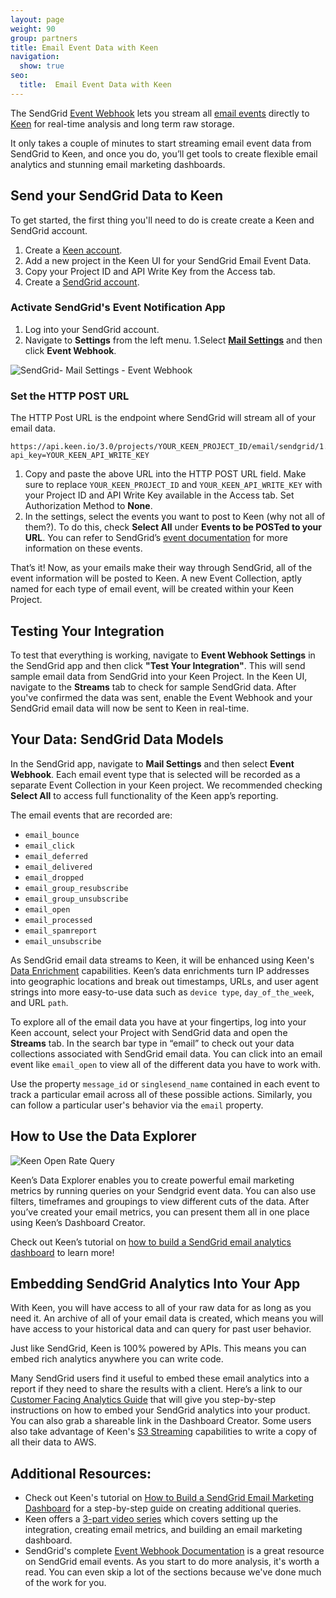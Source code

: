 ```yaml
---
layout: page
weight: 90
group: partners
title: Email Event Data with Keen
navigation:
  show: true
seo:
  title:  Email Event Data with Keen
---
```


The SendGrid [Event Webhook]({{root_url}}/for-developers/tracking-events/getting-started-event-webhook/) lets you stream all [email events]({{root_url}}/ui/analytics-and-reporting/email-activity-feed/) directly to [Keen](https://keen.io/users/signup?utm_campaign=SendGrid%202020&utm_source=SendGrid&utm_medium=SendGrid%20Hosted%20Docs) for real-time analysis and long term raw storage.

It only takes a couple of minutes to start streaming email event data from SendGrid to Keen, and once you do, you’ll get tools to create flexible email analytics and stunning email marketing dashboards.

 ## 	Send your SendGrid Data to Keen
 
 To get started, the first thing you'll need to do is create create a Keen and SendGrid account. 

 1. Create a [Keen account](https://keen.io/users/signup?utm_campaign=SendGrid%202020&utm_source=SendGrid&utm_medium=SendGrid%20Hosted%20Docs). 
 1. Add a new project in the Keen UI for your SendGrid Email Event Data.
 1. Copy your Project ID and API Write Key from the Access tab.
 1. Create a [SendGrid account](https://sendgrid.com/user/signup). 

### Activate SendGrid's Event Notification App

 1. Log into your SendGrid account.
 1. Navigate to **Settings** from the left menu. 
 1.Select [**Mail Settings**](http://app.sendgrid.com/settings/mail_settings) and then click **Event Webhook**.

 ![SendGrid- Mail Settings - Event Webhook]({{root_url}}/images/keen/sendgrid_mailsettings_eventwebhook.png)

### Set the HTTP POST URL

The HTTP Post URL is the endpoint where SendGrid will stream all of your email data.
 ```
 https://api.keen.io/3.0/projects/YOUR_KEEN_PROJECT_ID/email/sendgrid/1.0?api_key=YOUR_KEEN_API_WRITE_KEY
 ```
1. Copy and paste the above URL into the HTTP POST URL field. Make sure to replace `YOUR_KEEN_PROJECT_ID` and `YOUR_KEEN_API_WRITE_KEY` with your Project ID and API Write Key available in the Access tab. Set Authorization Method to **None**.
2. In the settings, select the events you want to post to Keen (why not all of them?). To do this, check **Select All** under **Events to be POSTed to your URL**. You can refer to SendGrid’s [event documentation]({{root_url}}/for-developers/tracking-events/event/) for more information on these events.

That’s it! Now, as your emails make their way through SendGrid, all of the event information will be posted to Keen. A new Event Collection, aptly named for each type of email event, will be created within your Keen Project.


 ## Testing Your Integration

To test that everything is working, navigate to **Event Webhook Settings** in the SendGrid app and then click **"Test Your Integration"**. This will send sample email data from SendGrid into your Keen Project. In the Keen UI, navigate to the **Streams** tab to check for sample SendGrid data. After you've confirmed the data was sent, enable the Event Webhook and your SendGrid email data will now be sent to Keen in real-time.


 ## Your Data: SendGrid Data Models

In the SendGrid app, navigate to **Mail Settings** and then select  **Event Webhook**. Each email event type that is selected will be recorded as a separate Event Collection in your Keen project. We recommended checking **Select All** to access full functionality of the Keen app’s reporting.

 The email events that are recorded are:

- `email_bounce`
- `email_click`
- `email_deferred`
- `email_delivered`
- `email_dropped`
- `email_group_resubscribe`
- `email_group_unsubscribe`
- `email_open`
- `email_processed`
- `email_spamreport`
- `email_unsubscribe`

As SendGrid email data streams to Keen, it will be enhanced using Keen's [Data Enrichment](https://keen.io/docs/streams/data-enrichment-overview/) capabilities. Keen’s data enrichments turn IP addresses into geographic locations and break out timestamps, URLs, and user agent strings into more easy-to-use data such as `device type`, `day_of_the_week`, and URL `path`.

To explore all of the email data you have at your fingertips, log into your Keen account, select your Project with SendGrid data and open the **Streams** tab. In the search bar type in “email” to check out your data collections associated with SendGrid email data. You can click into an email event like `email_open` to view all of the different data you have to work with.

<call-out>

Use the property `message_id` or `singlesend_name` contained in each event to track a particular email across all of these possible actions. Similarly, you can follow a particular user's behavior via the `email` property.

</call-out> 

## 	How to Use the Data Explorer

![Keen Open Rate Query]({{root_url}}/images/keen/sendgrid_open_rate_query.png)

Keen’s Data Explorer enables you to create powerful email marketing metrics by running queries on your Sendgrid event data. You can also use filters, timeframes and groupings to view different cuts of the data. After you’ve created your email metrics, you can present them all in one place using Keen’s Dashboard Creator.

Check out Keen’s tutorial on [how to build a SendGrid email analytics dashboard](https://www.keen.io/blog/how-to-build-sendgrid-email-marketing-dashboard-with-keenio?utm_campaign=SendGrid%202020&utm_source=SendGrid&utm_medium=SendGrid%20Hosted%20Docs) to learn more!

## Embedding SendGrid Analytics Into Your App

With Keen, you will have access to all of your raw data for as long as you need it. An archive of all of your email data is created, which means you will have access to your historical data and can query for past user behavior.

Just like SendGrid, Keen is 100% powered by APIs. This means you can embed rich analytics anywhere you can write code.

Many SendGrid users find it useful to embed these email analytics into a report if they need to share the results with a client. Here’s a link to our [Customer Facing Analytics Guide](https://keen.io/docs/visualize/customer-facing-analytics/) that will give you step-by-step instructions on how to embed your SendGrid analytics into your product. You can also grab a shareable link in the Dashboard Creator. Some users also take advantage of Keen's [S3 Streaming](https://keen.io/docs/streams/extended-functionality/amazon-s3/) capabilities to write a copy of all their data to AWS.


 ## 	Additional Resources:

 - Check out Keen's tutorial on [How to Build a SendGrid Email Marketing Dashboard](https://www.keen.io/blog/how-to-build-sendgrid-email-marketing-dashboard-with-keenio?utm_campaign=SendGrid%202020&utm_source=SendGrid&utm_medium=SendGrid%20Hosted%20Docs) for a step-by-step guide on creating additional queries.
 - Keen  offers a [3-part video series](https://www.youtube.com/playlist?list=PL6E4U2hk0KgOqdPkaDVqKGHLfUEJsRBW3) which covers setting up the integration, creating email metrics, and building an email marketing dashboard.
 - SendGrid's complete [Event Webhook Documentation]({{root_url}}/for-developers/tracking-events/event/) is a great resource on SendGrid email events. As you start to do more analysis, it's worth a read. You can even skip a lot of the sections because we've done much of the work for you.
